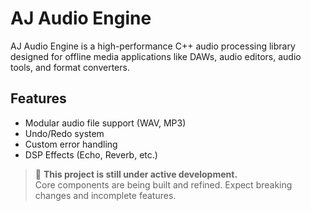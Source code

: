 # AJ Audio Engine

AJ Audio Engine is a high-performance C++ audio processing library designed for offline media applications like DAWs, audio editors, audio tools, and format converters.

## Features

- Modular audio file support (WAV, MP3)
- Undo/Redo system
- Custom error handling
- DSP Effects (Echo, Reverb, etc.)

> 🚧 **This project is still under active development.**  
Core components are being built and refined. Expect breaking changes and incomplete features.
